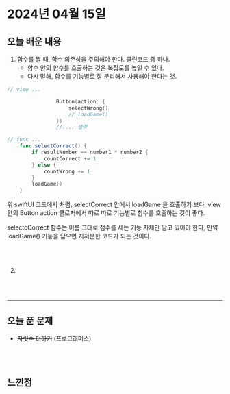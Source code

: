 # 2024년 04월 15일



## 오늘 배운 내용
1. 함수를 짤 때, 함수 의존성을 주의해야 한다. 클린코드 중 하나. </br>
    - 함수 안의 함수를 호출하는 것은 복잡도를 높일 수 있다. 
    - 다시 말해, 함수를 기능별로 잘 분리해서 사용해야 한다는 것.


```swift
// view ...

                Button(action: {
                    selectWrong()
                    // loadGame()
                }) 
                //.... 생략

// func ...
    func selectCorrect() {
        if resultNumber == number1 * number2 {
            countCorrect += 1
        } else {
            countWrong += 1
        }
        loadGame()
    }
```

위 swiftUI 코드에서 처럼, selectCorrect 안에서 loadGame 을 호출하기 보다, 
view 안의 Button action 클로저에서 따로 따로 기능별로 함수를 호출하는 것이 좋다.

selectcCorrect 함수는 이름 그대로 점수를 세는 기능 자체만 담고 있어야 한다, 만약 loadGame() 기능을 담으면 지저분한 코드가 되는 것이다.

</br>
</br>


2. 




</br>
</br>





---


## 오늘 푼 문제
- ~~자릿수 더하기~~ (프로그래머스)

</br></br>


## 느낀점
